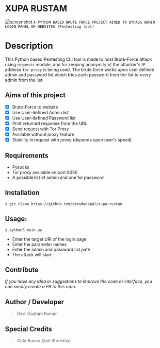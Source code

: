 # XUPA RUSTAM
![screenshot](https://raw.githubusercontent.com/devsdenepal/xupa-rustam/main/screenshots/IMG-20230403-WA0022.jpg)
``` A PYTHON BASED BRUTE FORCE PROJECT AIMED TO BYPASS ADMIN LOGIN PANEL OF WEBSITES (Pentesting tool) ```
# Description
This Python based Pentesting CLI tool is made to host Brute-Force attack using `requests` module, and for keeping anonymity of the attacker's IP address `Tor proxy` is being used. 
The brute force works upon user defined admin and password list which tries each password from the list to every admin from the list.
## Aims of this project
- [x] Brute-Force to website
- [x] Use User-defined Admin list
- [x] Use User-defined Password list
- [x] Print returned response from the URL
- [x] Send request with Tor Proxy
- [x] Available without proxy feature
- [x] Stability in request with proxy (depends upon user's speed)
## Requirements
- Pysocks
- Tor proxy available on port 9050
- A possible list of admin and one for password
## Installation
```$ git clone https://github.com/devsdenepal/xupa-rustam ```
## Usage:
 ```$ python3 main.py ```
* Enter the  target URl of the login page
* Enter the parameter names
* Enter the admin and password list path
* The attack will start
## Contribute
*If you have any idea or suggestions to improve the code or interface, you can simply create a PR to this repo.*
## Author / Developer
> Dev. Gautam Kumar
## Special Credits
> Cold Bones (Anil Shrestha)
